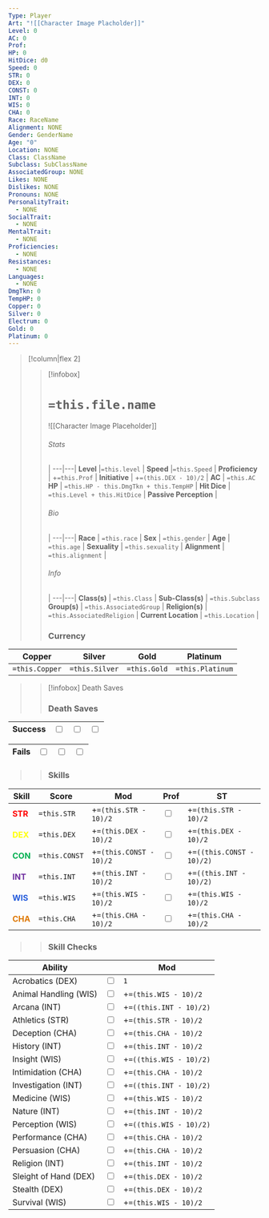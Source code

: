 ```yaml
---
Type: Player
Art: "![[Character Image Placholder]]"
Level: 0
AC: 0
Prof: 
HP: 0
HitDice: d0
Speed: 0
STR: 0
DEX: 0
CONST: 0
INT: 0
WIS: 0
CHA: 0
Race: RaceName
Alignment: NONE
Gender: GenderName
Age: "0"
Location: NONE
Class: ClassName
Subclass: SubClassName
AssociatedGroup: NONE
Likes: NONE
Dislikes: NONE
Pronouns: NONE
PersonalityTrait:
  - NONE
SocialTrait:
  - NONE
MentalTrait:
  - NONE
Proficiencies:
  - NONE
Resistances:
  - NONE
Languages:
  - NONE
DmgTkn: 0
TempHP: 0
Copper: 0
Silver: 0
Electrum: 0
Gold: 0
Platinum: 0
---
```

>[!column|flex 2]
>> [!infobox]
>> # `=this.file.name`
>> ![[Character Image Placeholder]]
>> ###### Stats
>>  |
>> ---|---|
>> **Level** |`=this.level` |
>>  **Speed** |`=this.Speed` |
>> **Proficiency** | +`=this.Prof` |
>> **Initiative** | +`=(this.DEX - 10)/2` |
>> **AC** | `=this.AC`
>> **HP** | `=this.HP - this.DmgTkn + this.TempHP` |
>> **Hit Dice** | `=this.Level + this.HitDice`  |
>> **Passive Perception** |
>>  
>> ###### Bio
>>   |
>> ---|---|
>> **Race** | `=this.race` |
>> **Sex** | `=this.gender` |
>> **Age** | `=this.age` |
>> **Sexuality** | `=this.sexuality` |
>> **Alignment** | `=this.alignment` |
>> ###### Info
>>   |
>> ---|---|
>> **Class(s)** | `=this.Class` |
>> **Sub-Class(s)** | `=this.Subclass`
>> **Group(s)** | `=this.AssociatedGroup` |
>> **Religion(s)** | `=this.AssociatedReligion` |
>> **Current Location** | `=this.Location` |
>>  ### Currency
| Copper         | Silver         | Gold         | Platinum         |
| -------------- | -------------- | ------------ | ---------------- |
| `=this.Copper` | `=this.Silver` | `=this.Gold` | `=this.Platinum` |
>
>> [!infobox] Death Saves
>> ### Death Saves
| Success | <input type="checkbox" unchecked>  | <input type="checkbox" unchecked> | <input type="checkbox" unchecked> | 
| ------- | --- | --------------------------------- | --------------------------------- |
>>
| Fails | <input type="checkbox" unchecked>  | <input type="checkbox" unchecked> | <input type="checkbox" unchecked> | 
| ----- | --- | --------------------------------- | --------------------------------- |
>>
>> ### Skills
| Skill | Score       | Mod                     | Prof                              | ST                                  |
| ----- | ----------- | ----------------------- | --------------------------------- | ----------------------------------- |
| <font color="#ff0000">**STR**</font>   | `=this.STR` | +`=(this.STR - 10)/2`   | <input type="checkbox" unchecked> | +`=(this.STR - 10)/2`               |
| <font color="#ffff00">**DEX**</font>   | `=this.DEX`  | +`=(this.DEX - 10)/2`   | <input type="checkbox" unchecked> | +`=(this.DEX - 10)/2`               |
| <font color="#00b050">**CON**</font>   | `=this.CONST` | +`=(this.CONST - 10)/2` | <input type="checkbox" unchecked>   | +`=((this.CONST - 10)/2)` |
| <font color="#7030a0">**INT**</font>   | `=this.INT`          | +`=(this.INT - 10)/2`   | <input type="checkbox" unchecked>   | +`=((this.INT - 10)/2)`   |
| <font color="#245bdb">**WIS**</font>   | `=this.WIS`          | +`=(this.WIS - 10)/2`   | <input type="checkbox" unchecked> | +`=(this.WIS - 10)/2`               |
| <font color="#de7802">**CHA**</font>   | `=this.CHA`          | +`=(this.CHA - 10)/2`   | <input type="checkbox" unchecked> | +`=(this.CHA - 10)/2`               |
>> ### Skill Checks
| Ability               |                                   | Mod |
| --------------------- | --------------------------------- | --- |
| Acrobatics (DEX)      | <input type="checkbox" unchecked> | `1` |
| Animal Handling (WIS) | <input type="checkbox" unchecked> | +`=(this.WIS - 10)/2`  |
| Arcana (INT)          | <input type="checkbox" unchecked> | +`=((this.INT - 10)/2)`  |
| Athletics (STR)       | <input type="checkbox" unchecked> | +`=(this.STR - 10)/2`   |
| Deception (CHA)       | <input type="checkbox" unchecked> | +`=(this.CHA - 10)/2`  |
| History (INT)         | <input type="checkbox" unchecked> | +`=(this.INT - 10)/2`  |
| Insight (WIS)         | <input type="checkbox" unchecked>   | +`=((this.WIS - 10)/2)`  |
| Intimidation (CHA)    | <input type="checkbox" unchecked> | +`=(this.CHA - 10)/2`  |
| Investigation (INT)   | <input type="checkbox" unchecked>   | +`=((this.INT - 10)/2)`  |
| Medicine (WIS)        | <input type="checkbox" unchecked> | +`=(this.WIS - 10)/2`  |
| Nature (INT)          | <input type="checkbox" unchecked> | +`=(this.INT - 10)/2`  |
| Perception (WIS)      | <input type="checkbox" unchecked>   | +`=((this.WIS - 10)/2)`  |
| Performance (CHA)     | <input type="checkbox" unchecked> | +`=(this.CHA - 10)/2`  |
| Persuasion (CHA)      | <input type="checkbox" unchecked> | +`=(this.CHA - 10)/2`  |
| Religion (INT)        | <input type="checkbox" unchecked> | +`=(this.INT - 10)/2`  |
| Sleight of Hand (DEX) | <input type="checkbox" unchecked> | +`=(this.DEX - 10)/2`   |
| Stealth (DEX)         | <input type="checkbox" unchecked> | +`=(this.DEX - 10)/2`   |
| Survival (WIS)        | <input type="checkbox" unchecked> | +`=(this.WIS - 10)/2`  |